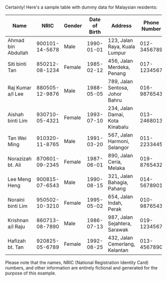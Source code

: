 Certainly! Here's a sample table with dummy data for Malaysian residents:

| Name              | NRIC           | Gender | Date of Birth | Address                           | Phone Number   | Email                             |
|-------------------|----------------|--------|---------------|-----------------------------------|----------------|-----------------------------------|
| Ahmad bin Abdullah| 900101-14-5678 | Male   | 1990-01-01    | 123, Jalan Raya, Kuala Lumpur     | 012-3456789    | ahmad.abdullah@email.com         |
| Siti binti Tan    | 850212-08-1234 | Female | 1985-02-12    | 456, Jalan Merdeka, Penang        | 017-1234567    | siti.tan@email.com               |
| Raj Kumar a/l Lee | 880505-12-9876 | Male   | 1988-05-05    | 789, Jalan Sentosa, Johor Bahru   | 016-9876543    | raj.kumar@email.com              |
| Aishah binti Lim  | 930710-05-4321 | Female | 1993-07-10    | 234, Jalan Damai, Kota Kinabalu   | 013-2468013    | aishah.lim@email.com             |
| Tan Wei Ming      | 910320-11-8765 | Male   | 1991-03-20    | 567, Jalan Harmoni, Selangor      | 011-2233445    | wei.ming.tan@email.com           |
| Norazizah bt. Ali | 870601-09-2345 | Female | 1987-06-01    | 890, Jalan Ceria, Melaka          | 019-8765432    | azizah.ali@email.com             |
| Lee Meng Heng     | 900815-07-6543 | Male   | 1990-08-15    | 321, Jalan Bahagia, Pahang        | 014-5678901    | meng.heng.lee@email.com          |
| Noraini binti Lim | 950502-10-3210 | Female | 1995-05-02    | 654, Jalan Indah, Perak           | 010-9876543    | noraini.lim@email.com            |
| Krishnan a/l Raju | 860713-08-7890 | Male   | 1986-07-13    | 987, Jalan Sejahtera, Sarawak     | 019-1234567    | krishnan.raju@email.com          |
| Hafizah bt. Tan   | 920825-05-6789 | Female | 1992-08-25    | 432, Jalan Cemerlang, Kelantan    | 013-4567890    | hafizah.tan@email.com            |

Please note that the names, NRIC (National Registration Identity Card) numbers, and other information are entirely fictional and generated for the purpose of this example.
